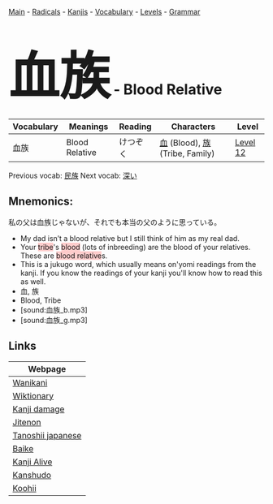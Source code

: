 <style> bigfont {font-size: 100px}</style>
[Main](../README.md) -
[Radicals](../radicals.md) -
[Kanjis](../kanjis.md) -
[Vocabulary](../vocabulary.md) -
[Levels](../levels.md) -
[Grammar](../grammar.md)
# <bigfont> 血族</bigfont> - Blood Relative 

| Vocabulary | Meanings | Reading | Characters | Level |
| --- | --- | --- | --- | --- |
| 血族 | Blood Relative | けつぞく |  [血](../kanjis/血.md) (Blood), [族](../kanjis/族.md) (Tribe, Family) | [Level 12](../levels/wk_level12.md) |

Previous vocab: [民族](民族.md) Next vocab: [深い](深い.md) 

## Mnemonics:
私の父は血族じゃないが、それでも本当の父のように思っている。
* My dad isn’t a blood relative but I still think of him as my real dad.
* Your <span style="background-color:#ffcccb"> tribe</span>'s <span style="background-color:#ffcccb"> blood</span> (lots of inbreeding) are the blood of your relatives. These are <span style="background-color:#ffcccb"> blood relative</span>s.
* This is a jukugo word, which usually means on'yomi readings from the kanji. If you know the readings of your kanji you'll know how to read this as well.
* 血, 族
* Blood, Tribe
* [sound:血族_b.mp3]
* [sound:血族_g.mp3]


## Links 

| Webpage |
| --- |
| [Wanikani          ](https://www.wanikani.com/kanji/血族) |
| [Wiktionary        ](https://en.wiktionary.org/wiki/血族) |
| [Kanji damage      ](http://www.kanjidamage.com/kanji/search?utf8=✓&q=血族) |
| [Jitenon           ](https://jitenon.com/kanji/血族) |
| [Tanoshii japanese ](https://www.tanoshiijapanese.com/dictionary/kanji.cfm?k=血族) |
| [Baike             ](https://baike.baidu.com/item/血族) |
| [Kanji Alive       ](https://app.kanjialive.com/血族) |
| [Kanshudo          ](https://www.kanshudo.com/searchmn?q=血族) |
| [Koohii            ](https://kanji.koohii.com/study/kanji/血族) |
